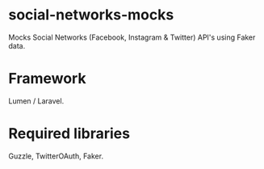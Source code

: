 # social-networks-mocks

Mocks Social Networks (Facebook, Instagram & Twitter) API's using Faker data.

# Framework

Lumen / Laravel.

# Required libraries

Guzzle, TwitterOAuth, Faker.
